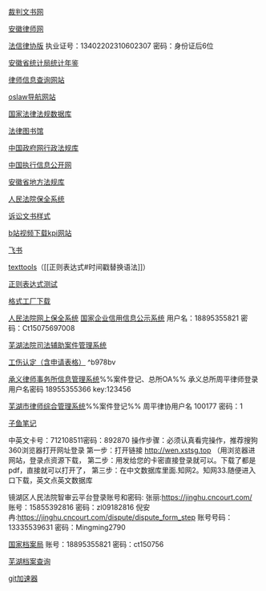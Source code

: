 [裁判文书网](https://wenshu.court.gov.cn/)

[安徽律师网](http://www.ahlawyer.com.cn/)

[法信律协版](http://sfb-vip.faxin.cn/)
执业证号：13402202310602307
密码：身份证后6位

[安徽省统计局统计年鉴](http://tjj.ah.gov.cn/ssah/qwfbjd/tjnj/index.html)

[律师信息查询网站](https://credit.acla.org.cn/)

[oslaw导航网站](https://www.oslaw.net/)

[国家法律法规数据库](https://flk.npc.gov.cn/)

[法律图书馆](http://www.law-lib.com/)

[中国政府网行政法规库](http://www.gov.cn/zhengce/xzfgk/index.htm)

[中国执行信息公开网](http://zxgk.court.gov.cn/)

[安徽省地方法规库](http://61.191.20.190/list.jsp?strColId=96efd7a1c2394841b05eca98d0b98862&strWebSiteId=1448865560847002&strParentId=63383ae4d8944b299797b432f55eb763&strColParentId=96efd7a1c2394841b05eca98d0b98862)

[人民法院保全系统](https://baoquan.court.gov.cn/#/home/index)

[诉讼文书样式](https://www.court.gov.cn/susongyangshi-80.html)

[b站视频下载kpi网站](https://xbeibeix.com/api/bilibili/)

[飞书](https://m6jm2fdo18.feishu.cn/workplace/)

[texttools](https://mytexttools.com/)（[[正则表达式#时间戳替换语法]]）

[正则表达式测试](https://regex101.com/)

[格式工厂下载](http://www.pcfreetime.com/formatfactory/CN/index.html)

[人民法院网上保全系统](https://baoquan.court.gov.cn/#/home/index)
[国家企业信用信息公示系统](http://www.gsxt.gov.cn/socialuser-use-login.html?aaa=)
用户名：18895355821 密码：Ct15075697008

[芜湖法院司法辅助案件管理系统](http://60.167.92.248:8100)

[工伤认定（含申请表格）](https://baike.baidu.com/item/%E5%B7%A5%E4%BC%A4%E8%AE%A4%E5%AE%9A/5179581?fr=aladdin) ^b978bv

[承义律师事务所信息管理系统](http://36.7.115.54:8070/cylssws/login)%%案件登记、总所OA%%
承义总所周平律师登录用户名密码
18955355366  key:123456

[芜湖市律师综合管理系统](http://60.167.58.41:1983/lsxt/login)%%案件登记%%
周平律协用户名 100177 密码：1

[子鱼笔记](http://vnote.littlefly.fun/)

中英文卡号：712108511密码：892870
操作步骤：必须认真看完操作，推荐搜狗360浏览器打开网址登录
第一步：打开链接  http://wen.xstsg.top （用浏览器进网站，登录点资源下载，
第二步：用发给您的卡密直接登录就可以。下载了都是pdf，直接就可以打开了，
第三步：在中文数据库里面.知网2。知网33.随便进入口下载，英文点英文数据库

镜湖区人民法院智审云平台登录账号和密码:
张丽:https://jinghu.cncourt.com/
账号：15855392816   密码：zl09182816
倪安冉:https://jinghu.cncourt.com/dispute/dispute_form_step
账号号码：13335539631  密码：Mingming2790

[国家档案局](https://cxly.saac.gov.cn/login?)
账号：18895355821 密码：ct150756

[芜湖档案查询](http://218.22.70.154:9001/web/queryarchives.html)

[git加速器](https://steampp.net/)